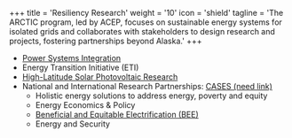 +++
title = 'Resiliency Research'
weight = '10'
icon = 'shield'
tagline = 'The ARCTIC program, led by ACEP, focuses on sustainable energy systems for isolated grids and collaborates with stakeholders to design research and projects, fostering partnerships beyond Alaska.'
+++
- [Power Systems Integration](https://www.uaf.edu/acep/research/power-systems-integration.php)
- Energy Transition Initiative (ETI)
- [High-Latitude Solar Photovoltaic Research](https://www.uaf.edu/acep/research/solar-technologies.php)
- National and International Research Partnerships: [CASES (need link)]()
  - Holistic energy solutions to address energy, poverty and equity
  - Energy Economics & Policy
  - [Beneficial and Equitable Electrification (BEE)](https://www.uaf.edu/acep/research/bee.php)
  - Energy and Security